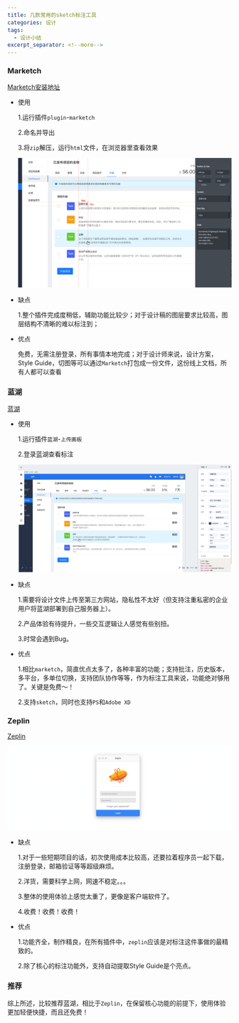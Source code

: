 ```yaml
---
title: 几款常用的sketch标注工具
categories: 设计
tags:
  - 设计小结
excerpt_separator: <!--more-->
---
```




### Marketch

[Marketch安装地址]([https://github.com/tudou527/marketch/releases)

* 使用

  1.运行插件`plugin`-`marketch`

  2.命名并导出

  3.将`zip`解压，运行`html`文件，在浏览器里查看效果

  ![01](/wp-content/uploads/2019/03/marketch.png)

  <!--more-->

* 缺点

  1.整个插件完成度稍低，辅助功能比较少；对于设计稿的图层要求比较高，图层结构不清晰的难以标注到；

* 优点

  免费，无需注册登录，所有事情本地完成；对于设计师来说，设计方案，Style Guide，切图等可以通过`Marketch`打包成一份文件，这份线上文档，所有人都可以查看



### 蓝湖

[蓝湖](https://lanhuapp.com/?home)

* 使用

  1.运行插件`蓝湖`-`上传画板`

  2.登录蓝湖查看标注

  ![02](/wp-content/uploads/2019/03/lanhu.png)

* 缺点

  1.需要将设计文件上传至第三方网站，隐私性不太好（但支持注重私密的企业用户将蓝湖部署到自己服务器上）。

  2.产品体验有待提升，一些交互逻辑让人感觉有些别扭。

  3.时常会遇到Bug。

* 优点

  1.相比`marketch`，简直优点太多了，各种丰富的功能；支持批注，历史版本，多平台，多单位切换，支持团队协作等等，作为标注工具来说，功能绝对够用了。关键是免费～！

  2.支持`sketch`，同时也支持`PS`和`Adobe XD`



### Zeplin

[Zeplin](https://zeplin.io/)

![03](/wp-content/uploads/2019/03/zeplin.png)

* 缺点

  1.对于一些短期项目的话，初次使用成本比较高，还要拉着程序员一起下载，注册登录，邮箱验证等等超级麻烦。

  2.洋货，需要科学上网，网速不稳定。。。

  3.整体的使用体验上感觉太重了，更像是客户端软件了。

  4.收费！收费！收费！


* 优点

  1.功能齐全，制作精良，在所有插件中，`zeplin`应该是对标注这件事做的最精致的。

  2.除了核心的标注功能外，支持自动提取Style Guide是个亮点。



### 推荐

综上所述，比较推荐蓝湖，相比于`Zeplin`，在保留核心功能的前提下，使用体验更加轻便快捷，而且还免费！













